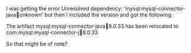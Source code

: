 

I was getting the error Unresolved dependency: 'mysql:mysql-connector-java:jar:unknown' but then I included the version and got the following: 

The artifact mysql:mysql-connector-java:jar:8.0.33 has been relocated to com.mysql:mysql-connector-j:jar:8.0.33

So that might be of note?


